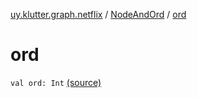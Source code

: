 [uy.klutter.graph.netflix](../index.md) / [NodeAndOrd](index.md) / [ord](.)


# ord
`val ord: Int` [(source)](https://github.com/kohesive/klutter/blob/master/netflix-graph-jdk6/src/main/kotlin/uy/klutter/graph/netflix/NetflixGraph.kt#L25)


